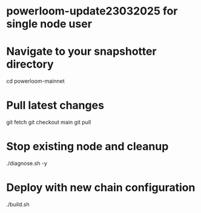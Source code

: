 # powerloom-update23032025 for single node user
# Navigate to your snapshotter directory
cd powerloom-mainnet

# Pull latest changes
git fetch
git checkout main
git pull

# Stop existing node and cleanup
./diagnose.sh -y

# Deploy with new chain configuration
./build.sh
